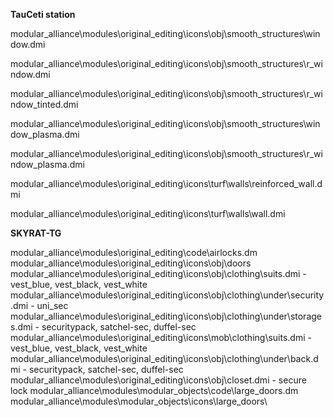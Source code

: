 **TauCeti station**

modular_alliance\modules\original_editing\icons\obj\smooth_structures\window.dmi

modular_alliance\modules\original_editing\icons\obj\smooth_structures\r_window.dmi

modular_alliance\modules\original_editing\icons\obj\smooth_structures\r_window_tinted.dmi

modular_alliance\modules\original_editing\icons\obj\smooth_structures\window_plasma.dmi

modular_alliance\modules\original_editing\icons\obj\smooth_structures\r_window_plasma.dmi

modular_alliance\modules\original_editing\icons\turf\walls\reinforced_wall.dmi

modular_alliance\modules\original_editing\icons\turf\walls\wall.dmi

**SKYRAT-TG**

modular_alliance\modules\original_editing\code\airlocks.dm
modular_alliance\modules\original_editing\icons\obj\doors\
modular_alliance\modules\original_editing\icons\obj\clothing\suits.dmi - vest_blue, vest_black, vest_white
modular_alliance\modules\original_editing\icons\obj\clothing\under\security.dmi - uni_sec
modular_alliance\modules\original_editing\icons\obj\clothing\under\storages.dmi - securitypack, satchel-sec, duffel-sec
modular_alliance\modules\original_editing\icons\mob\clothing\suits.dmi - vest_blue, vest_black, vest_white
modular_alliance\modules\original_editing\icons\obj\clothing\under\back.dmi - securitypack, satchel-sec, duffel-sec
modular_alliance\modules\original_editing\icons\obj\closet.dmi - secure lock
modular_alliance\modules\modular_objects\code\large_doors.dm
modular_alliance\modules\modular_objects\icons\large_doors\
